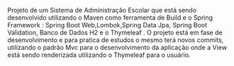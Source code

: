 Projeto de um Sistema de Administração Escolar que está sendo desenvolvido utilizando o Maven como ferramenta de Build e o Spring Framework : Spring Boot Web,Lombok,Spring Data Jpa, Spring Boot Validation, Banco de Dados H2 e o Thymeleaf . O projeto está em fase de desenvolvimento e para pratica de estudos o mesmo terá novos commits, utilizando o padrão Mvc para o desenvolvimento da aplicação onde a View está sendo renderizada utilizando o Thymeleaf para o usuário.
